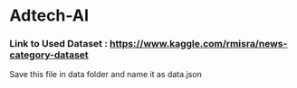 # Adtech-AI

### Link to Used Dataset : https://www.kaggle.com/rmisra/news-category-dataset

Save this file in data folder and name it as data.json
